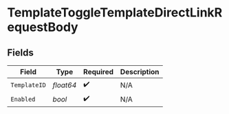 # TemplateToggleTemplateDirectLinkRequestBody


## Fields

| Field              | Type               | Required           | Description        |
| ------------------ | ------------------ | ------------------ | ------------------ |
| `TemplateID`       | *float64*          | :heavy_check_mark: | N/A                |
| `Enabled`          | *bool*             | :heavy_check_mark: | N/A                |